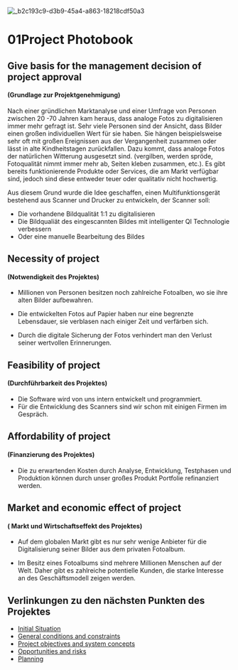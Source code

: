 ![_b2c193c9-d3b9-45a4-a863-18218cdf50a3](https://github.com/palmetspat/project1Syp/assets/145586843/6cab750e-65e8-4578-a0c2-8541185fd4bb)




# 01Project Photobook

## Give basis for the management decision of project approval 
#### (Grundlage zur Projektgenehmigung)

Nach einer gründlichen Marktanalyse und einer Umfrage von Personen 
zwischen 20 -70 Jahren kam heraus, dass analoge Fotos zu digitalisieren
immer mehr gefragt ist. Sehr viele Personen sind der Ansicht, dass Bilder 
einen großen individuellen Wert für sie haben. Sie hängen beispielsweise
sehr oft mit großen Ereignissen aus der Vergangenheit zusammen oder lässt 
in alte Kindheitstagen zurückfallen. 
Dazu kommt, dass analoge Fotos der natürlichen Witterung ausgesetzt sind.
(vergilben, werden spröde, Fotoqualität nimmt immer mehr ab, Seiten kleben zusammen, etc.). 
Es gibt bereits funktionierende Produkte oder Services, die am Markt verfügbar sind, 
jedoch sind diese entweder teuer oder qualitativ nicht hochwertig.


Aus diesem Grund wurde die Idee geschaffen, einen Multifunktionsgerät bestehend aus 
Scanner und Drucker zu entwickeln, der Scanner soll:
- Die vorhandene Bildqualität 1:1 zu digitalisieren
- Die Bildqualiät des eingescannten Bildes mit intelligenter QI Technologie verbessern
- Oder eine manuelle Bearbeitung des Bildes

## Necessity of project
#### (Notwendigkeit des Projektes)
- Millionen von Personen besitzen noch zahlreiche Fotoalben, wo  sie ihre alten Bilder aufbewahren. 

- Die entwickelten Fotos auf Papier haben nur eine begrenzte Lebensdauer, sie verblasen nach einiger Zeit und verfärben sich. 

- Durch die digitale Sicherung der Fotos verhindert man den Verlust seiner wertvollen Erinnerungen. 

## Feasibility of project
#### (Durchführbarkeit des Projektes)
- Die Software wird von uns intern entwickelt und programmiert.
- Für die Entwicklung des Scanners sind wir schon mit einigen Firmen im Gespräch.

## Affordability of project
#### (Finanzierung des Projektes)
- Die zu erwartenden Kosten durch Analyse, Entwicklung, Testphasen und Produktion können durch unser großes Produkt Portfolie refinanziert werden. 

## Market and economic effect of project
#### ( Markt und Wirtschaftseffekt des Projektes)
- Auf dem globalen Markt gibt es nur sehr wenige Anbieter für die Digitalisierung seiner Bilder aus dem privaten Fotoalbum. 

- Im Besitz eines Fotoalbums sind mehrere Millionen Menschen auf der Welt. Daher gibt es zahlreiche potentielle Kunden, die starke Interesse an des Geschäftsmodell zeigen werden.

## Verlinkungen zu den nächsten Punkten des Projektes
- [Initial Situation](https://github.com/palmetspat/project1Syp/blob/main/Initial%20Situation.md)
- [General conditions and constraints](https://github.com/palmetspat/project1Syp/blob/main/General%20conditions%20and%20constraints.md)
- [Project objectives and system concepts](https://github.com/palmetspat/project1Syp/blob/main/Project%20objectives%20and%20system%20concepts.md)
- [Opportunities and risks](https://github.com/palmetspat/project1Syp/blob/main/Opportunities%20and%20risks.md)
- [Planning](https://github.com/palmetspat/project1Syp/blob/main/Planning.md)

